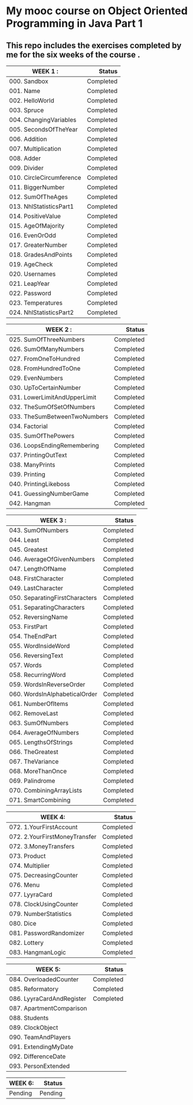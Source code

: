 # My mooc course on Object Oriented Programming in Java Part 1

## This repo includes the exercises completed by me for the six weeks of the course .

| WEEK 1 :                         | Status  |
| -------------------------------- | ---------: |
| 000. Sandbox                          |Completed         |		
| 001. Name                             |Completed 		    
|002. HelloWorld                        |Completed		
|003. Spruce                          	|Completed		
|004. ChangingVariables                 |Completed		
|005. SecondsOfTheYear	                |Completed		
|006. Addition	                        |Completed		
|007. Multiplication                  	|Completed		
|008. Adder	                            |Completed		
|009. Divider                         	|Completed		
|010. CircleCircumference	              |Completed		
|011. BiggerNumber                      |Completed		
|012. SumOfTheAges	                    |Completed		
|013. NhlStatisticsPart1	              |Completed		
|014. PositiveValue	                    |Completed		
|015. AgeOfMajority                   	|Completed		
|016. EvenOrOdd	                        |Completed		
|017. GreaterNumber	                    |Completed		
|018. GradesAndPoints	                  |Completed		
|019. AgeCheck	                        |Completed		
|020. Usernames	                        |Completed		
|021. LeapYear	                        |Completed		
|022. Password	                        |Completed		
|023. Temperatures	                    |Completed		
|024. NhlStatisticsPart2	              |Completed	

| WEEK 2 :                         | Status       |
| -------------------------------- | -----------: |
|025. SumOfThreeNumbers	                |Completed		
|026. SumOfManyNumbers                	|Completed		
|027. FromOneToHundred                	|Completed		
|028. FromHundredToOne                	|Completed		
|029. EvenNumbers	                      |Completed		
|030. UpToCertainNumber	                |Completed		
|031. LowerLimitAndUpperLimit         	|Completed		
|032. TheSumOfSetOfNumbers	            |Completed		
|033. TheSumBetweenTwoNumbers	          |Completed		
|034. Factorial	                        |Completed		
|035. SumOfThePowers                  	|Completed		
|036. LoopsEndingRemembering	          |Completed		
|037. PrintingOutText	                  |Completed		
|038. ManyPrints	                      |Completed		
|039. Printing	                        |Completed		
|040. PrintingLikeboss	                |Completed		
|041. GuessingNumberGame              	|Completed		
|042. Hangman	                          |Completed	


|  WEEK 3 :                        | Status       | 
| -------------------------------- | -----------: |
|043. SumOfNumbers                    	|Completed		
|044. Least	                            |Completed		
|045. Greatest                        	|Completed		
|046. AverageOfGivenNumbers             |Completed		
|047. LengthOfName	                    |Completed		
|048. FirstCharacter                  	|Completed		
|049. LastCharacter	                    |Completed		
|050. SeparatingFirstCharacters	        |Completed		
|051. SeparatingCharacters            	|Completed		
|052. ReversingName	                    |Completed		
|053. FirstPart	                        |Completed		
|054. TheEndPart	                      |Completed		
|055. WordInsideWord	                  |Completed		
|056. ReversingText	                    |Completed		
|057. Words	                            |Completed		
|058. RecurringWord	                    |Completed		
|059. WordsInReverseOrder             	|Completed		
|060. WordsInAlphabeticalOrder	        |Completed		
|061. NumberOfItems	                    |Completed		
|062. RemoveLast                      	|Completed		
|063. SumOfNumbers	                    |Completed		
|064. AverageOfNumbers	        	      |Completed
|065. LengthsOfStrings			            |Completed
|066. TheGreatest	                      |Completed		
|067. TheVariance                      	|Completed		
|068. MoreThanOnce                     	|Completed		
|069. Palindrome	                      |Completed		
|070. CombiningArrayLists             	|Completed		
|071. SmartCombining	                  |Completed		


|  WEEK 4:                           |Status  |
| -------------------------------- | -----------:|
|072. 1.YourFirstAccount              	|Completed		
|072. 2.YourFirstMoneyTransfer        	|Completed		
|072. 3.MoneyTransfers	                |Completed		
|073. Product	                          |Completed		
|074. Multiplier                      	|Completed		
|075. DecreasingCounter	                |Completed		
|076. Menu                            	|Completed		
|077. LyyraCard	                        |Completed		
|078. ClockUsingCounter	                |Completed		
|079. NumberStatistics	                |Completed		
|080. Dice	                            |Completed		
|081. PasswordRandomizer              	|Completed		
|082. Lottery	                          |Completed		
|083. HangmanLogic	                    |Completed		


| WEEK 5:                          | Status       |
| -------------------------------- | -----------: |
|084. OverloadedCounter	                |Completed		
|085. Reformatory                     	|Completed		
|086. LyyraCardAndRegister	            |Completed		
|087. ApartmentComparison		
|088. Students			
|089. ClockObject			
|090. TeamAndPlayers			
|091. ExtendingMyDate			
|092. DifferenceDate			
|093. PersonExtended			


| WEEK 6:                          | Status       |
| -------------------------------- | -----------: |
|Pending                           |Pending

